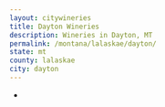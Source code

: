 ```yaml
---
layout: citywineries
title: Dayton Wineries
description: Wineries in Dayton, MT
permalink: /montana/lalaskae/dayton/
state: mt
county: lalaskae
city: dayton
---
```

-
